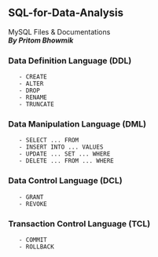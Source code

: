 ## SQL-for-Data-Analysis
MySQL Files &amp; Documentations                                                                   
***By Pritom Bhowmik***


### Data Definition Language (DDL)          
       - CREATE
       - ALTER
       - DROP
       - RENAME
       - TRUNCATE
            
### Data Manipulation Language (DML)
       - SELECT ... FROM
       - INSERT INTO ... VALUES
       - UPDATE ... SET ... WHERE
       - DELETE ... FROM ... WHERE
       
       
### Data Control Language (DCL)
       - GRANT
       - REVOKE
       
### Transaction Control Language (TCL)
       - COMMIT
       - ROLLBACK
